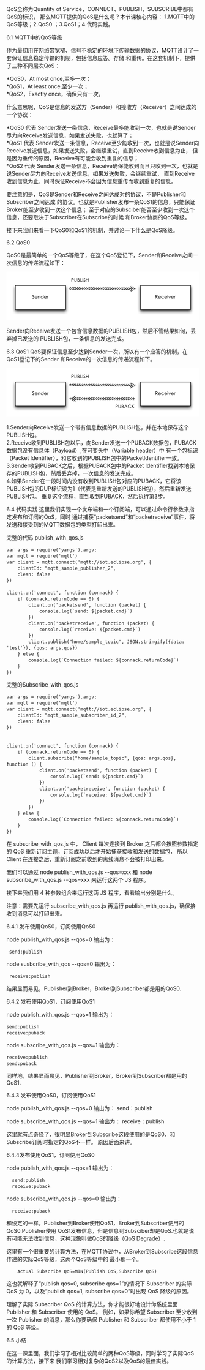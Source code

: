 QoS全称为Quantity of Service，CONNECT、PUBLISH、SUBSCRIBE中都有QoS的标识，
那么MQTT提供的QoS是什么呢？本节课核心内容： 1.MQTT中的QoS等级；2.QoS0 ；3.QoS1；4.代码实践。


6.1 MQTT中的QoS等级

作为最初用在网络带宽窄、信号不稳定的环境下传输数据的协议，MQTT设计了一套保证信息稳定传输的机制，包括信息应答。存储
和重传。在这套机制下，提供了三种不同层次QoS：

*QoS0，At most once,至多一次；   
*QoS1，At least once,至少一次；   
*QoS2，Exactly once，确保只有一次。   

什么意思呢，QoS是信息的发送方（Sender）和接收方（Receiver）之间达成的一个协议：

*QoS0 代表 Sender发送一条信息，Receive最多能收到一次，也就是说Sender尽力向Receive发送信息，如果发送失败，也就算了；   
*QoS1 代表 Sender发送一条信息，Receive至少能收到一次，也就是说Sender向Receive发送信息，如果发送失败，会继续重试，直到Receive收到信息为止，
但是因为重传的原因，Receive有可能会收到重复的信息；   
*QoS2 代表 Sender发送一条信息，Receive确保能收到而且只收到一次，也就是说Sender尽力向Receive发送信息，如果发送失败，会继续重试，
直到Receive收到信息为止，同时保证Receive不会因为信息重传而收到重复的信息。   

要注意的是，QoS是Sender和Receive之间达成对的协议，不是Publisher和Subscriber之间达成
的协议。也就是Publisher发布一条QoS1的信息，只能保证Broker能至少收到一次这个信息；
至于对应的Subsciber能否至少收到一次这个信息，还要取决于Subscriber在Subscribe的时候
和Broker协商的QoS等级。

接下来我们来看一下QoS0和QoS1的机制，并讨论一下什么是QoS降级。

6.2 QoS0

QoS0是最简单的一个QoS等级了，在这个QoS登记下，Sender和Receive之间一次信息的传递流程如下：

![传递流程图](https://github.com/caozhaocao/MQTT1/blob/master/img/6.1.jpg)

Sender向Receive发送一个包含信息数据的PUBLISH包，然后不管结果如何，丢弃掉已发送的
PUBLISH包，一条信息的发送完成。

6.3 QoS1
QoS要保证信息至少达到Sender一次，所以有一个应答的机制，在QoS1登记下的Sender
和Receive的一次信息的传递流程如下。

![传递反馈流程图](https://github.com/caozhaocao/MQTT1/blob/master/img/6.2.jpg)

1.Sender向Receive发送一个带有信息数据的PUBLISH包，并在本地保存这个PUBLISH包。      
2.Receive收到PUBLISH包以后，向Sender发送一个PUBACK数据包，PUBACK数据包没有信息体（Payload）,在可变头中（Variable header）中
有一个包标识（Packet Identifier），和它收到的PUBLISH包中的PacketIdentifier一致。   
3.Sender收到PUBACK之后，根据PUBACK包中的Packet Identifier找到本地保存的PUBLISH包，然后丢弃掉，一次信息的发送完成。   
4.如果Sender在一段时间内没有收到PUBLISH包对应的PUBACK，它将该PUBLISH包的DUP标识设为1（代表是重新发送的PUBLISH包），然后重新发送PUBLISH包。
重复这个流程，直到收到PUBACK，然后执行第3步。   

6.4 代码实践
这里我们实现一个发布端和一个订阅端，可以通过命令行参数来指定发布和订阅的QoS，同时
通过捕获“packetsend”和“packetreceive”事件，将发送和接受到的MQTT数据包的类型打印出来。

完整的代码 publish_with_qos.js

    var args = require('yargs').argv;
    var mqtt = require('mqtt')
    var client = mqtt.connect('mqtt://iot.eclipse.org', {
        clientId: "mqtt_sample_publisher_2",
        clean: false
    })
    
    client.on('connect', function (connack) {
        if (connack.returnCode == 0) {
            client.on('packetsend', function (packet) {
                console.log(`send: ${packet.cmd}`)
            })
            client.on('packetreceive', function (packet) {
                console.log(`receive: ${packet.cmd}`)
            })
            client.publish("home/sample_topic", JSON.stringify({data: 'test'}), {qos: args.qos})
        } else {
            console.log(`Connection failed: ${connack.returnCode}`)
        }
    })
    
完整的Subscribe_with_qos.js

    var args = require('yargs').argv;
    var mqtt = require('mqtt')
    var client = mqtt.connect('mqtt://iot.eclipse.org', {
        clientId: "mqtt_sample_subscriber_id_2",
        clean: false
    })


    client.on('connect', function (connack) {
        if (connack.returnCode == 0) {
            client.subscribe("home/sample_topic", {qos: args.qos}, function () {
                client.on('packetsend', function (packet) {
                    console.log(`send: ${packet.cmd}`)
                })
                client.on('packetreceive', function (packet) {
                    console.log(`receive: ${packet.cmd}`)
                })
            })
        } else {
            console.log(`Connection failed: ${connack.returnCode}`)
        }
    })

在 subscribe_with_qos.js 中， Client 每次连接到 Broker 之后都会按照参数指定的 QoS 重新订阅主题，订阅成功以后才开始捕获接收和发送的数据包，
所以 Client 在连接之后，重新订阅之前收到的离线消息不会被打印出来。

我们可以通过 node publish_with_qos.js --qos=xxx 和 node subscribe_with_qos.js --qos=xxx 来运行这两个 JS 程序。

接下来我们用 4 种参数组合来运行这两 JS 程序，看看输出分别是什么。

注意：需要先运行 subscribe_with_qos.js 再运行 publish_with_qos.js，确保接收到消息可以打印出来。

6.4.1 发布使用QoS0，订阅使用QoS0

node publish_with_qos.js --qos=0 输出为：

     send:publish
     
node susbcribe_with_qos --qos=0 输出为：

     receive:publish
     
 结果显而易见，Publisher到Broker，Broker到Subscriber都是用的QoS0.
 
 6.4.2 发布使用QoS1，订阅使用QoS1
 
 node publish_with_qos.js --qos=1 输出为：
 
    send:publish
    receive:puback
    
 node subscribe_with_qos.js --qos=1 输出为：
 
    receive:publish
    send:puback
    
同样地，结果显而易见，Publisher到Broker，Broker到Subscriber都是用的QoS1.

6.4.3 发布使用QoS0，订阅使用QoS1

 node publish_with_qos.js --qos=0 输出为：
     send：publish
     
 node subscribe_with_qos.js --qos=1 输出为：
     receive：publish
     
这里就有点奇怪了，很明显Broker到Subscribe这段使用的是QoS0，和Subscribe订阅时指定的QoS不一样。
原因后面来讲。

6.4.4发布使用QoS1，订阅使用QoS0

 node publish_with_qos.js --qos=1 输出为：
 
      send:publish
      receive:puback
 
 node subscribe_with_qos.js --qos=0 输出为：

      receive:puback
      
和设定的一样，Publisher到Broker使用QoS1，Broker到Subscriber使用的QoS0.Publisher使用
QoS1发布信息，但是信息到Subsciber却是QoS.也就是说有可能无法收到信息，这种现象叫做QoS的降级（QoS Degrade）.

这里有一个很重要的计算方法，在MQTT协议中，从Broker到Subscribe这段信息传递的实际QoS等级，这两个QoS等级中的
最小那一个。

        Actual Subscribe QoS=MIN(Publish QoS,Subscribe QoS)
        
 这也就解释了“publish qos=0, subscribe qos=1”的情况下 Subscriber 的实际 QoS 为 0，以及“publish qos=1, subscribe qos=0”时出现 QoS 降级的原因。

理解了实际 Subscriber QoS 的计算方法，你才能很好地设计你系统里面 Publisher 和 Subscriber 使用的 QoS。
例如，如果你希望 Subscriber 至少收到一次 Publisher 的消息，那么你要确保 Publisher 和 Subscriber 都使用不小于 1 的 QoS 等级。
      
6.5 小结

在这一课里面，我们学习了相对比较简单的两种QoS等级，同时学习了实际QoS的计算方法，接下来
我们学习相对复杂的QoS2以及QoS的最佳实践。
      
